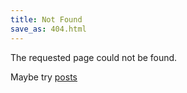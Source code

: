 ```yaml
---
title: Not Found
save_as: 404.html
---
```


The requested page could not be found.

Maybe try [posts](/archives)

